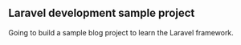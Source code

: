 ## Laravel development sample project

Going to build a sample blog project to learn the Laravel framework. 